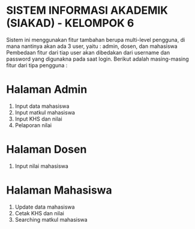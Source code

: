 # SISTEM INFORMASI AKADEMIK (SIAKAD) - KELOMPOK 6 

Sistem ini menggunakan fitur tambahan berupa multi-level pengguna, di mana nantinya akan ada 3 user, yaitu : admin, dosen, dan mahasiswa
Pembedaan fitur dari tiap user akan dibedakan dari username dan password yang digunakna pada saat login. Berikut adalah masing-masing fitur dari tipa pengguna :

# Halaman Admin
  1. Input data mahasiswa
  2. Input matkul mahasiswa
  3. Input KHS dan nilai
  4. Pelaporan nilai

# Halaman Dosen 
  1. Input nilai mahasiswa

# Halaman Mahasiswa
  1. Update data mahasiswa
  2. Cetak KHS dan nilai
  3. Searching matkul mahasiswa
